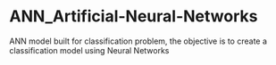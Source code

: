 # ANN_Artificial-Neural-Networks
ANN model built for classification problem, the objective is to create a classification model using Neural Networks
